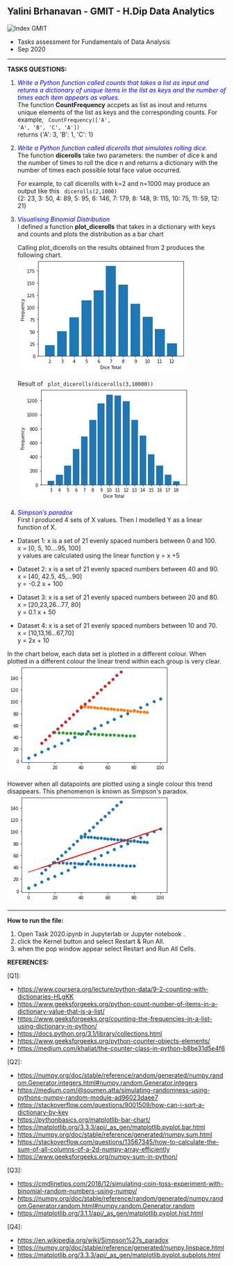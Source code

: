 ## **Yalini Brhanavan - GMIT - H.Dip Data Analytics**

<img src="https://image.ibb.co/gw4Gen/Index_GMIT.png" alt="Index GMIT" border="0" />

* Tasks assessment for Fundamentals of Data Analysis 
* Sep 2020

----------------------------------------------------------------------------------------------------------------------------------------

**TASKS QUESTIONS:**


1.  <span style="color:blue"> *Write a Python function called counts that takes a list as input and returns a dictionary of unique items in the list as keys and the number of
times each item appears as values.*</span> <br/>
The function **CountFrequency** accpets as list as inout and returns unique elements of the list as keys and the corresponding counts.
For example, 
<code>  CountFrequency(['A', 'A', 'B', 'C', 'A']) </code> <br/>
returns {'A': 3, 'B': 1, 'C': 1} <br/>

2. <span style="color:blue"> *Write a Python function called dicerolls that simulates
rolling dice.*</span> <br/>
The function **dicerolls** take two parameters: the number of dice k and
the number of times to roll the dice n and returns a dictionary with the number of times each possible total face value occurred. 

    For example, to call dicerolls with k=2 and n=1000 may produce an output like this
    <code>  dicerolls(2,1000) </code> <br/>
    {2: 23, 3: 50, 4: 89, 5: 95, 6: 146, 7: 179, 8: 148, 9: 115, 10: 75, 11:  59, 12: 21}

3.  <span style="color:blue"> *Visualising Binomial Distribution* </span> <br/>
I defined a function **plot_dicerolls** that takes in a dictionary with keys and counts and plots the distribution as a bar chart

    Calling plot_dicerolls on the results obtained from 2 produces the following chart. 
![Dice Roll](dice_roll1.png)

    Result of <code> plot_dicerolls(dicerolls(3,10000))</code>
    ![Dice Roll](dice_roll2.png)

4.  <span style="color:blue"> *Simpson’s paradox*</span> <br/>
First I produced 4 sets of X values. Then I modelled Y as a linear function of X. 

* Dataset 1:  x is a set of 21 evenly spaced numbers between 0 and 100. 
<br/> x = [0, 5, 10....95, 100]
<br/> y values are calculated using the linear function y = x +5 

* Dataset 2:  x is a set of 21 evenly spaced numbers between 40 and 90. 
<br/> x = [40, 42.5, 45,...90]
<br/> y = -0.2 x + 100

* Dataset 3:  x is a set of 21 evenly spaced numbers between 20 and 80. 
<br/> x = [20,23,26...77, 80]
<br/> y =  0.1 x + 50

* Dataset 4:  x is a set of 21 evenly spaced numbers between 10 and 70. 
<br/> x = [10,13,16...67,70]
<br/> y = 2x + 10

In the chart below, each data set is plotted in a different colour. When plotted in a different colour the linear trend within each group is very clear. 
![4 different datasets](simpsonsparadox1.png)

However when all datapoints are plotted using a single colour this trend  disappears. This phenomenon is known as Simpson's paradox. 
![4 different datasets](simpsonsparadox2.png)


----------------------------------------------------------------------------------------------------------------------------------------
**How to run the file:**
1.  Open Task 2020.ipynb in Jupyterlab or Jupyter notebook .
2. click the Kernel button and select Restart & Run All. 
3. when the pop window appear select Restart and Run All Cells. 

**REFERENCES:** 

[Q1]: 
* https://www.coursera.org/lecture/python-data/9-2-counting-with-dictionaries-HLgKK 
* https://www.geeksforgeeks.org/python-count-number-of-items-in-a-dictionary-value-that-is-a-list/
* https://www.geeksforgeeks.org/counting-the-frequencies-in-a-list-using-dictionary-in-python/
* https://docs.python.org/3.1/library/collections.html
* https://www.geeksforgeeks.org/python-counter-objects-elements/
* https://medium.com/khaliat/the-counter-class-in-python-b8be31d5e4f6

[Q2]: 
* https://numpy.org/doc/stable/reference/random/generated/numpy.random.Generator.integers.html#numpy.random.Generator.integers
* https://medium.com/@soumen.atta/simulating-randomness-using-pythons-numpy-random-module-ad96023daee7
* https://stackoverflow.com/questions/9001509/how-can-i-sort-a-dictionary-by-key
* https://pythonbasics.org/matplotlib-bar-chart/
* https://matplotlib.org/3.3.3/api/_as_gen/matplotlib.pyplot.bar.html
* https://numpy.org/doc/stable/reference/generated/numpy.sum.html
* https://stackoverflow.com/questions/13567345/how-to-calculate-the-sum-of-all-columns-of-a-2d-numpy-array-efficiently
* https://www.geeksforgeeks.org/numpy-sum-in-python/

[Q3]:
* https://cmdlinetips.com/2018/12/simulating-coin-toss-experiment-with-binomial-random-numbers-using-numpy/
* https://numpy.org/doc/stable/reference/random/generated/numpy.random.Generator.random.html#numpy.random.Generator.random
* https://matplotlib.org/3.1.1/api/_as_gen/matplotlib.pyplot.hist.html

[Q4]:
* https://en.wikipedia.org/wiki/Simpson%27s_paradox
* https://numpy.org/doc/stable/reference/generated/numpy.linspace.html
* https://matplotlib.org/3.3.3/api/_as_gen/matplotlib.pyplot.subplots.html
